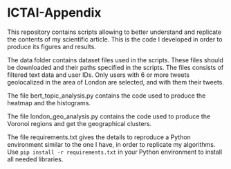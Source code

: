 # ICTAI-Appendix
This repository contains scripts allowing to better understand and replicate the contents of my scientific article.
This is the code I developed in order to produce its figures and results.

The data folder contains dataset files used in the scripts.
These files should be downloaded and their paths specified in the scripts.
The files consists of filtered text data and user IDs. Only users with 6 or more tweets geolocalized in the area of London are selected, and with them their tweets.

The file bert_topic_analysis.py contains the code used to produce the heatmap and the histograms.

The file london_geo_analysis.py contains the code used to produce the Voronoi regions and get the geographical clusters.

The file requirements.txt gives the details to reproduce a Python environment similar to the one I have, in order to replicate my algorithms.
Use ```pip install -r requirements.txt``` in your Python environment to install all needed libraries.
